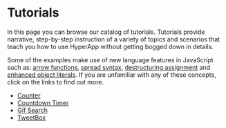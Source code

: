 # Tutorials

In this page you can browse our catalog of tutorials. Tutorials provide narrative, step-by-step instruction of a variety of topics and scenarios that teach you how to use HyperApp without getting bogged down in details.

Some of the examples make use of new language features in JavaScript such as: [arrow functions](https://developer.mozilla.org/en/docs/Web/JavaScript/Reference/Functions/Arrow_functions), [spread syntax](https://developer.mozilla.org/en-US/docs/Web/JavaScript/Reference/Operators/Spread_operator), [destructuring assignment](https://developer.mozilla.org/en-US/docs/Web/JavaScript/Reference/Operators/Destructuring_assignment) and [enhanced object literals](https://developer.mozilla.org/en-US/docs/Web/JavaScript/Guide/Grammar_and_Types#Enhanced_Object_literals). If you are unfamiliar with any of these concepts, click on the links to find out more.

- [Counter](/docs/counter.md)
- [Countdown Timer](/docs/countdown-timer.md)
- [Gif Search](/docs/gif-search.md)
- [TweetBox](/docs/tweetbox.md)

